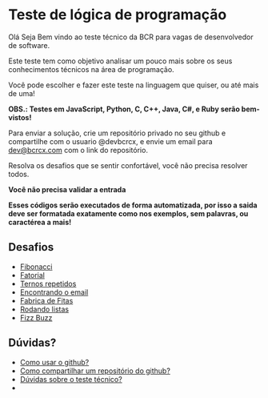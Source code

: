# Teste de lógica de programação

Olá Seja Bem  vindo ao teste técnico da BCR para vagas de desenvolvedor de software.

Este teste tem como objetivo analisar um pouco mais sobre os seus conhecimentos técnicos na área de programação.

Você pode escolher e fazer este teste na linguagem que quiser, ou até mais de uma!

**OBS.: Testes em JavaScript, Python, C, C++, Java, C#, e Ruby serão bem-vistos!**

Para enviar a solução, crie um repositório privado no seu github e compartilhe com o usuario @devbcrcx, e envie um email para dev@bcrcx.com com o link do repositório.

Resolva os desafios que se sentir confortável, você não precisa resolver todos.

**Você não precisa validar a entrada**

**Esses códigos serão executados de forma automatizada, por isso a saida deve ser formatada exatamente como nos exemplos, sem palavras, ou caractérea a mais!**

## Desafios
- [Fibonacci](1.md)
- [Fatorial](2.md)
- [Ternos repetidos](3.md)
- [Encontrando o email](4.md)
- [Fabrica de Fitas](5.md)
- [Rodando listas](6.md)
- [Fizz Buzz](7.md)


## Dúvidas?

- [Como usar o github?](https://tecnoblog.net/400821/como-usar-o-github-guia-para-iniciantes/)
- [Como compartilhar um repositório do github?](https://docs.github.com/pt/github/setting-up-and-managing-your-github-user-account/managing-access-to-your-personal-repositories/inviting-collaborators-to-a-personal-repository)
- [Dúvidas sobre o teste técnico?](mailto:dev@bcrcx.com)
- 

